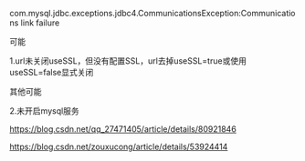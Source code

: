 com.mysql.jdbc.exceptions.jdbc4.CommunicationsException:Communications link failure



可能

1.url未关闭useSSL，但没有配置SSL，url去掉useSSL=true或使用useSSL=false显式关闭

其他可能

2.未开启mysql服务

https://blog.csdn.net/qq_27471405/article/details/80921846

https://blog.csdn.net/zouxucong/article/details/53924414